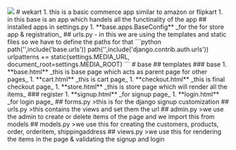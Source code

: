 
<img src="https://user-images.githubusercontent.com/62329524/104125001-f4d22f00-534b-11eb-98d4-838393b9083f.png" />
# wekart
1. this is a basic commerce app similar to amazon or flipkart
1. in this base is an app which handels all the functinality of the app
## installed apps in settings.py
1. **base.apps.BaseConfig**  _for the for store app & registration_
## urls.py
- in this we are using the templates and static files so we have to define the paths for that
```python
path('',include('base.urls'))
path('',include('django.contrib.auth.urls'))
urlpatterns += static(settings.MEDIA_URL, document_root=settings.MEDIA_ROOT)
 ```
# base 
## templates
### base 
1. **base.html**  _this is base page which acts as parent page for other pages_
1. **cart.html**  _this is cart page_
1. **checkout.html**  _this is final checkout page_
1. **store.html**  _this is store page which will render all the items_
### register
1. **signup.html** _for signup page_
1. **login.html** _for login page_
## forms.py 
>this is for the django signup customization
## urls.py 
>this contains the views and set them the url
## admin.py 
>we use the admin to create or delete items of the page and we import this from models
## models.py
>we use this for creating the customers, products, order, orderitem, shippingaddress
## views.py
>we use this for rendering the items in the page & validating the signup and login
